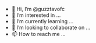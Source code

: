 - 👋 Hi, I’m @guzztavofc
- 👀 I’m interested in ...
- 🌱 I’m currently learning ...
- 💞️ I’m looking to collaborate on ...
- 📫 How to reach me ...

<!---
guzztavofc/guzztavofc is a ✨ special ✨ repository because its `README.md` (this file) appears on your GitHub profile.
You can click the Preview link to take a look at your changes.
--->
